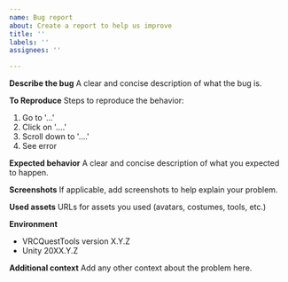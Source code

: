 ```yaml
---
name: Bug report
about: Create a report to help us improve
title: ''
labels: ''
assignees: ''

---
```


**Describe the bug**
A clear and concise description of what the bug is.

**To Reproduce**
Steps to reproduce the behavior:
1. Go to '...'
2. Click on '....'
3. Scroll down to '....'
4. See error

**Expected behavior**
A clear and concise description of what you expected to happen.

**Screenshots**
If applicable, add screenshots to help explain your problem.

**Used assets**
URLs for assets you used (avatars, costumes, tools, etc.)

**Environment**
- VRCQuestTools version X.Y.Z
- Unity 20XX.Y.Z

**Additional context**
Add any other context about the problem here.
